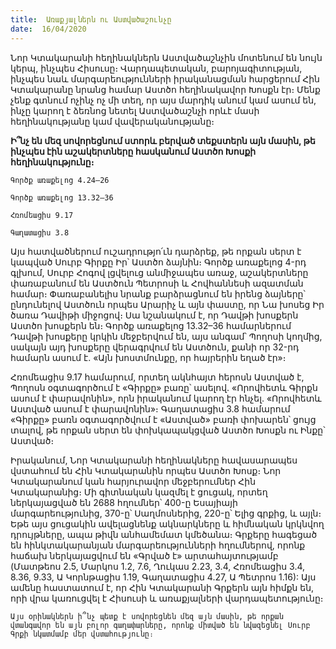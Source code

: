 ```yaml
---
title:  Առաքյալներն ու Աստվածաշունչը
date:  16/04/2020
---
```


Նոր Կտակարանի հեղինակներն Աստվածաշնչին մոտենում են նույն կերպ, ինչպես Հիսուսը։ Վարդապետական, բարոյագիտության, ինչպես նաև մարգարեությունների իրականացման հարցերում Հին Կտակարանը նրանց համար Աստծո հեղինակավոր Խոսքն էր։ Մենք չենք գտնում ոչինչ ոչ մի տեղ, որ այս մարդիկ անում կամ ասում են, ինչը կարող է ձեռնոց նետել Աստվածաշնչի որևէ մասի հեղինակությանը կամ վավերականությանը։

**Ի՞նչ են մեզ սովորեցնում ստորև բերված տեքստերն այն մասին, թե ինչպես էին աշակերտները հասկանում Աստծո Խոսքի հեղինակությունը։**

`Գործք առաքելոց 4.24–26`

`Գործք առաքելոց 13.32–36`

`Հռոմեացիս 9.17`

`Գաղատացիս 3.8`

Այս հատվածներում ուշադրությո՛ւն դարձրեք, թե որքան սերտ է կապված Սուրբ Գիրքը Իր՝ Աստծո ձայնին։ Գործք առաքելոց 4-րդ գլխում, Սուրբ Հոգով լցվելուց անմիջապես առաջ, աշակերտները փառաբանում են Աստծուն Պետրոսի և Հովհաննեսի ազատման համար։ Փառաբանելիս նրանք բարձրացնում են իրենց ձայները՝ ընդունելով Աստծուն որպես Արարիչ և այն փաստը, որ Նա խոսեց Իր ծառա Դավիթի միջոցով։ Սա նշանակում է, որ Դավթի խոսքերն Աստծո խոսքերն են։ Գործք առաքելոց 13.32–36 համարներում Դավթի խոսքերը կրկին մեջբերվում են, այս անգամ՝ Պողոսի կողմից, սակայն այդ խոսքերը վերագրվում են Աստծուն, քանի որ 32-րդ համարն ասում է. «Այն խոստմունքը, որ հայրերին եղած էր»։

Հռոմեացիս 9.17 համարում, որտեղ ակնհայտ հերոսն Աստված է, Պողոսն օգտագործում է «Գիրքը» բառը՝ ասելով. «Որովհետև Գիրքն ասում է փարավոնին», որն իրականում կարող էր հնչել. «Որովհետև Աստված ասում է փարավոնին»։ Գաղատացիս 3.8 համարում «Գիրքը» բառն օգտագործվում է «Աստված» բառի փոխարեն՝ ցույց տալով, թե որքան սերտ են փոխկապակցված Աստծո Խոսքն ու Ինքը՝ Աստված։

Իրականում, Նոր Կտակարանի հեղինակները հավասարապես վստահում են Հին Կտակարանին որպես Աստծո Խոսք։ Նոր Կտակարանում կան հարյուրավոր մեջբերումներ Հին Կտակարանից։ Մի գիտնական կազմել է ցուցակ, որտեղ ներկայացված են 2688 հղումներ՝ 400-ը Եսայիայի մարգարեությունից, 370-ը՝ Սաղմոսներից, 220-ը՝ Ելից գրքից, և այլն։ Եթե այս ցուցակին ավելացնենք ակնարկները և հիմնական կրկնվող դրույթները, ապա թիվն անհամեմատ կմեծանա։ Գրքերը հագեցած են հինկտակարանյան մարգարեությունների հղումներով, որոնք հաճախ ներկայացվում են «Գրված է» արտահայտությամբ (Մատթեոս 2.5, Մարկոս 1.2, 7.6, Ղուկաս 2.23, 3.4, Հռոմեացիս 3.4, 8.36, 9.33, Ա Կորնթացիս 1.19, Գաղատացիս 4.27, Ա Պետրոս 1.16): Այս ամենը հաստատում է, որ Հին Կտակարանի Գրքերն այն հիմքն են, որի վրա կառուցվել է Հիսուսի և առաքյալների վարդապետությունը։

`Այս օրինակներն ի՞նչ պետք է սովորեցնեն մեզ այն մասին, թե որքան վտանգավոր են այն բոլոր գաղափարները, որոնք միտված են նվազեցնել Սուրբ Գրքի նկատմամբ մեր վստահությունը։`